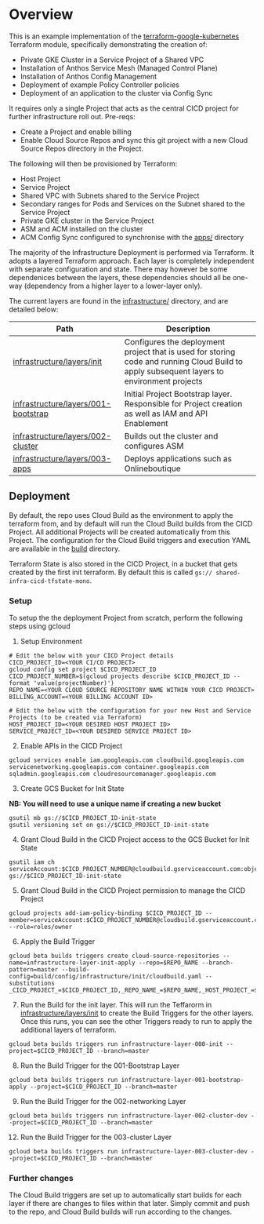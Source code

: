 # Overview

This is an example implementation of the [terraform-google-kubernetes](https://github.com/terraform-google-modules/terraform-google-kubernetes-engine) Terraform module, specifically demonstrating the creation of:
- Private GKE Cluster in a Service Project of a Shared VPC
- Installation of Anthos Service Mesh (Managed Control Plane)
- Installation of Anthos Config Management
- Deployment of example Policy Controller policies
- Deployment of an application to the cluster via Config Sync

It requires only a single Project that acts as the central CICD project for further infrastructure roll out. Pre-reqs:
- Create a Project and enable billing
- Enable Cloud Source Repos and sync this git project with a new Cloud Source Repos directory in the Project.

The following will then be provisioned by Terraform:
- Host Project 
- Service Project
- Shared VPC with Subnets shared to the Service Project
- Secondary ranges for Pods and Services on the Subnet shared to the Service Project
- Private GKE cluster in the Service Project
- ASM and ACM installed on the cluster
- ACM Config Sync configured to synchronise with the [apps/](apps/) directory


The majority of the Infrastructure Deployment is performed via Terraform. It adopts a layered Terraform approach. Each layer is completely independent with separate configuration and state. There may however be some dependenices between the layers, these dependencies should all be one-way (dependency from a higher layer to a lower-layer only).

The current layers are found in the [infrastructure/](infrastructure/) directory, and are detailed below:

| Path                                           | Description                                                                                                                                |
| ---------------------------------------------- | ------------------------------------------------------------------------------------------------------------------------------------------ |
| [infrastructure/layers/init](infrastructure/layers/init/README.md)                     | Configures the deployment project that is used for storing code and running Cloud Build to apply subsequent layers to environment projects |
| [infrastructure/layers/001-bootstrap](infrastructure/layers/001-bootstrap/README.md)   | Initial Project Bootstrap layer. Responsible for Project creation as well as IAM and API Enablement                                                                    |
| [infrastructure/layers/002-cluster](infrastructure/layers/002-cluster/README.md)       | Builds out the cluster and configures ASM                                                                                                  |
| [infrastructure/layers/003-apps](infrastructure/layers/003-apps/README.md)             | Deploys applications such as Onlineboutique                                                                                                |

## Deployment

By default, the repo uses Cloud Build as the environment to apply the terraform from, and by default will run the Cloud Build builds from the CICD Project. All additional Projects will be created automatically from this Project. The configuration for the Cloud Build triggers and execution YAML are available in the [build](build) directory.

Terraform State is also stored in the CICD Project, in a bucket that gets created by the first init terraform. By default this is called `gs://	shared-infra-cicd-tfstate-mono`.

### Setup

To setup the the deployment Project from scratch, perform the following steps using gcloud

1. Setup Environment

```
# Edit the below with your CICD Project details
CICD_PROJECT_ID=<YOUR CI/CD PROJECT>
gcloud config set project $CICD_PROJECT_ID
CICD_PROJECT_NUMBER=$(gcloud projects describe $CICD_PROJECT_ID --format 'value(projectNumber)')
REPO_NAME=<YOUR CLOUD SOURCE REPOSITORY NAME WITHIN YOUR CICD PROJECT>
BILLING_ACCOUNT=<YOUR BILLING ACCOUNT ID>
```

```
# Edit the below with the configuration for your new Host and Service Projects (to be created via Terraform)
HOST_PROJECT_ID=<YOUR DESIRED HOST PROJECT ID>
SERVICE_PROJECT_ID=<YOUR DESIRED SERVICE PROJECT ID>
```

2. Enable APIs in the CICD Project

```
gcloud services enable iam.googleapis.com cloudbuild.googleapis.com servicenetworking.googleapis.com container.googleapis.com sqladmin.googleapis.com cloudresourcemanager.googleapis.com
```

3. Create GCS Bucket for Init State

**NB: You will need to use a unique name if creating a new bucket**

```
gsutil mb gs://$CICD_PROJECT_ID-init-state
gsutil versioning set on gs://$CICD_PROJECT_ID-init-state
```

4. Grant Cloud Build in the CICD Project access to the GCS Bucket for Init State

```
gsutil iam ch serviceAccount:$CICD_PROJECT_NUMBER@cloudbuild.gserviceaccount.com:objectAdmin gs://$CICD_PROJECT_ID-init-state
```

5. Grant Cloud Build in the CICD Project permission to manage the CICD Project

```
gcloud projects add-iam-policy-binding $CICD_PROJECT_ID --member=serviceAccount:$CICD_PROJECT_NUMBER@cloudbuild.gserviceaccount.com --role=roles/owner
```

6. Apply the Build Trigger

```
gcloud beta builds triggers create cloud-source-repositories --name=infrastructure-layer-init-apply --repo=$REPO_NAME --branch-pattern=master --build-config=build/config/infrastructure/init/cloudbuild.yaml --substitutions _CICD_PROJECT_=$CICD_PROJECT_ID,_REPO_NAME_=$REPO_NAME,_HOST_PROJECT_=$HOST_PROJECT_ID,_SERVICE_PROJECT_=$SERVICE_PROJECT_ID,_BILLING_ACCOUNT=$BILLING_ACCOUNT,_LAYER_NAME_=init
```

7. Run the Build for the init layer. This will run the Teffarorm in [infrastructure/layers/init](infrastructure/layers/init/README.md) to create the Build Triggers for the other layers. Once this runs, you can see the other Triggers ready to run to apply the additional layers of terraform.
```
gcloud beta builds triggers run infrastructure-layer-000-init --project=$CICD_PROJECT_ID --branch=master
```

8. Run the Build Trigger for the 001-Bootstrap Layer

```
gcloud beta builds triggers run infrastructure-layer-001-bootstrap-apply --project=$CICD_PROJECT_ID --branch=master
```

9. Run the Build Trigger for the 002-networking Layer

```
gcloud beta builds triggers run infrastructure-layer-002-cluster-dev --project=$CICD_PROJECT_ID --branch=master
```

12. Run the Build Trigger for the 003-cluster Layer

```
gcloud beta builds triggers run infrastructure-layer-003-cluster-dev --project=$CICD_PROJECT_ID --branch=master
```

### Further changes

The Cloud Build triggers are set up to automatically start builds for each layer if there are changes to files within that later. Simply commit and push to the repo, and Cloud Build builds will run according to the changes.